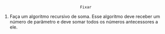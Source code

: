                                       Fixar

1. Faça um algoritmo recursivo de soma. Esse algoritmo deve receber um número de parâmetro e deve somar todos os números antecessores a ele.
